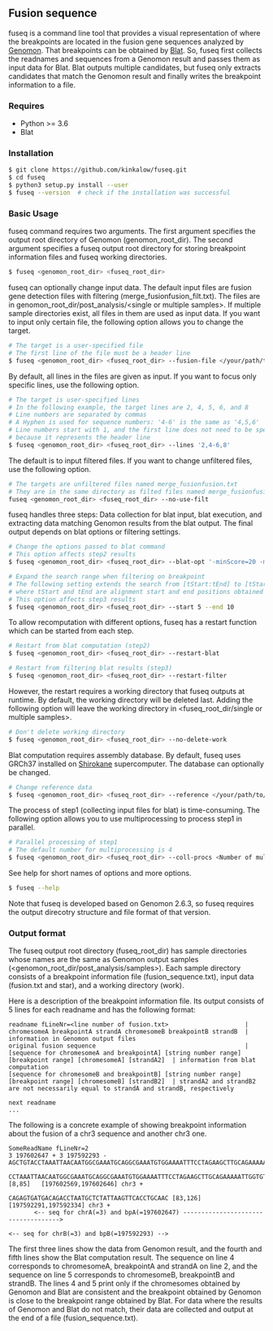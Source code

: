## Fusion sequence

fuseq is a command line tool that provides a visual representation of where the breakpoints are located in the fusion gene sequences analyzed by [Genomon](https://genomon-project.github.io/GenomonPagesR/).
That breakpoints can be obtained by [Blat](https://genome.ucsc.edu/cgi-bin/hgBlat).
So, fuseq first collects the readnames and sequences from a Genomon result and passes them as input data for Blat.
Blat outputs multiple candidates, but fuseq only extracts candidates that match the Genomon result and finally writes the breakpoint information to a file.

### Requires

- Python >= 3.6
- Blat

### Installation

```bash
$ git clone https://github.com/kinkalow/fuseq.git
$ cd fuseq
$ python3 setup.py install --user
$ fuseq --version  # check if the installation was successful
```

### Basic Usage

fuseq command requires two arguments.
The first argument specifies the output root directory of Genomon (genomon_root_dir).
The second argument specifies a fuseq output root directory for storing breakpoint information files and fuseq working directories.

```bash
$ fuseq <genomon_root_dir> <fuseq_root_dir>
```

fuseq can optionally change input data.
The default input files are fusion gene detection files with filtering (merge_fusionfusion_filt.txt).
The files are in genomon_root_dir/post_analysis/\<single or multiple samples\>.
If multiple sample directories exist, all files in them are used as input data.
If you want to input only certain file, the following option allows you to change the target.

```bash
# The target is a user-specified file
# The first line of the file must be a header line
$ fuseq <genomon_root_dir> <fuseq_root_dir> --fusion-file </your/path/to/fusion/gene/detection/file>
```

By default, all lines in the files are given as input.
If you want to focus only specific lines, use the following option.

```bash
# The target is user-specified lines
# In the following example, the target lines are 2, 4, 5, 6, and 8
# Line numbers are separated by commas
# A Hyphen is used for sequence numbers: '4-6' is the same as '4,5,6'
# Line numbers start with 1, and the first line does not need to be specified
# because it represents the header line
$ fuseq <genomon_root_dir> <fuseq_root_dir> --lines '2,4-6,8'
```

The default is to input filtered files.
If you want to change unfiltered files, use the following option.

```bash
# The targets are unfiltered files named merge_fusionfusion.txt
# They are in the same directory as filted files named merge_fusionfusion_filt.txt
fuseq <genomon_root_dir> <fuseq_root_dir> --no-use-filt
```

fuseq handles three steps: Data collection for blat input, blat execution, and extracting data matching Genomon results from the blat output.
The final output depends on blat options or filtering settings.

```bash
# Change the options passed to blat command
# This option affects step2 results
$ fuseq <genomon_root_dir> <fuseq_root_dir> --blat-opt '-minScore=20 -minMatch=1'

# Expand the search range when filtering on breakpoint
# The following setting extends the search from [tStart:tEnd] to [tStart-5:tEnd+10]
# where tStart and tEnd are alignment start and end positions obtained at blat computation, respectively
# This option affects step3 results
$ fuseq <genomon_root_dir> <fuseq_root_dir> --start 5 --end 10
```

To allow recomputation with different options, fuseq has a restart function which can be started from each step.

```bash
# Restart from blat computation (step2)
$ fuseq <genomon_root_dir> <fuseq_root_dir> --restart-blat

# Restart from filtering blat results (step3)
$ fuseq <genomon_root_dir> <fuseq_root_dir> --restart-filter
```

However, the restart requires a working directory that fuseq outputs at runtime.
By default, the working directory will be deleted last.
Adding the following option will leave the working directory in \<fuseq_root_dir/single or multiple samples\>.

```bash
# Don't delete working directory
$ fuseq <genomon_root_dir> <fuseq_root_dir> --no-delete-work
```

Blat computation requires assembly database.
By default, fuseq uses GRCh37 installed on [Shirokane](https://gc.hgc.jp/en/) supercomputer.
The database can optionally be changed.

```bash
# Change reference data
$ fuseq <genomon_root_dir> <fuseq_root_dir> --reference </your/path/to/reference/genome>
```

The process of step1 (collecting input files for blat) is time-consuming.
The following option allows you to use multiprocessing to process step1 in parallel.

```bash
# Parallel processing of step1
# The default number for multiprocessing is 4
$ fuseq <genomon_root_dir> <fuseq_root_dir> --coll-procs <Number of multiprocessing>
```

See help for short names of options and more options.

```bash
$ fuseq --help
```

Note that fuseq is developed based on Genomon 2.6.3, so fuseq requires the output direcotry structure and file format of that version.

### Output format

The fuseq output root directory (fuseq_root_dir) has sample directories whose names are the same as Genomon output samples (<genomon_root_dir/post_analysis/samples>).
Each sample directory consists of a breakpoint information file (fusion_sequence.txt), input data (fusion.txt and star), and a working directory (work).

Here is a description of the breakpoint information file.
Its output consists of 5 lines for each readname and has the following format:

```
readname fLineNr=<line number of fusion.txt>                     |
chromesomeA breakpointA strandA chromesomeB breakpointB strandB  | information in Genomon output files
original fusion sequence                                         |
[sequence for chromesomeA and breakpointA] [string number range] [breakpoint range] [chromesomeA] [strandA2]  | information from blat computation
[sequence for chromesomeB and breakpointB] [string number range] [breakpoint range] [chromesomeB] [strandB2]  | strandA2 and strandB2 are not necessarily equal to strandA and strandB, respectively

next readname
...
```

The following is a concrete example of showing breakpoint information about the fusion of a chr3 sequence and another chr3 one.

```
SomeReadName fLineNr=2
3 197602647 + 3 197592293 -
AGCTGTACCTAAATTAACAATGGCGAAATGCAGGCGAAATGTGGAAAATTTCCTAGAAGCTTGCAGAAAAATTGGTGTACCTCAGAGTGATGACAGACCTAATGCTCTATTAAGTTCACCTGCAAC
       CCTAAATTAACAATGGCGAAATGCAGGCGAAATGTGGAAAATTTCCTAGAAGCTTGCAGAAAAATTGGTGTACCTCAG                                          [8,85]   [197602569,197602646] chr3 +
                                                                                  CAGAGTGATGACAGACCTAATGCTCTATTAAGTTCACCTGCAAC [83,126] [197592291,197592334] chr3 +
       <-- seq for chrA(=3) and bpA(=197602647) ------------------------------------>
                                                                                  <-- seq for chrB(=3) and bpB(=197592293) -->
```

The first three lines show the data from Genomon result, and the fourth and fifth lines show the Blat computation result.
The sequence on line 4 corresponds to chromesomeA, breakpointA and strandA on line 2, and the sequence on line 5 corresponds to chromesomeB, breakpointB and strandB.
The lines 4 and 5 print only if the chromesomes obtained by Genomon and Blat are consistent and the breakpoint obtained by Genomon is close to the breakpoint range obtained by Blat.
For data where the results of Genomon and Blat do not match, their data are collected and output at the end of a file (fusion_sequence.txt).
